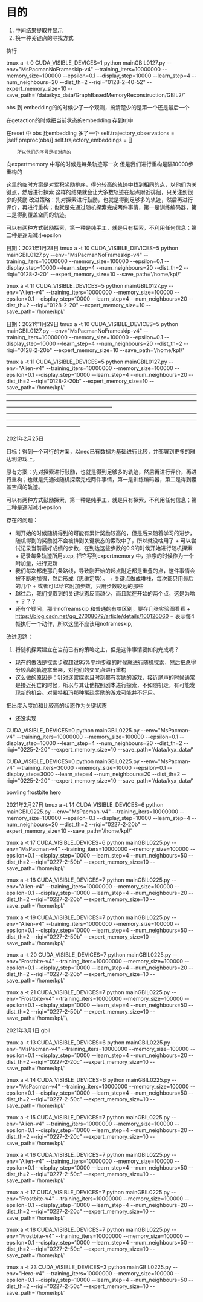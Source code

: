 # 目的

1. 中间结果提取并显示
2. 换一种关键点的寻找方式

执行 

tmux a -t 0
CUDA_VISIBLE_DEVICES=1 python mainGBIL0127.py --env="MsPacmanNoFrameskip-v4" --training_iters=10000000 --memory_size=100000 --epsilon=0.1 --display_step=10000 --learn_step=4 --num_neighbours=20 --dist_th=2 --riqi="0128-2-40-52" --expert_memory_size=10 --save_path='/data/kyx_data/GraphBasedMemoryReconstruction/GBIL2/'

obs 到 embedding的的时候少了一个观测，搞清楚少的是第一个还是最后一个

在getaction的时候把当前状态的embedding 存到trj中

在reset 中 obs 比embedding 多了一个
        self.trajectory_observations = [self.preproc(obs)]
        self.trajectory_embeddings = []

        所以他们的序号是相对应的

向expertmemory 中写的时候是每条轨迹写一次
但是我们进行重构是隔10000步重构的


这里的临时方案是对累积奖励排序，得分较高的轨迹中找到相同的点，以他们为关键点，然后进行探索
这样的结果就会让大多数轨迹在起点附近徘徊，只关注到很少的奖励
改进策略：先对探索进行鼓励，也就是得到足够多的轨迹，然后再进行评价，再进行重构；也就是先通过随机探索完成两件事情，第一是训练编码器，第二是得到覆盖空间的轨迹。

可以有两种方式鼓励探索，第一种是纯手工，就是只有探索，不利用任何信息；第二种是逐渐减小epsilon


日期：2021年1月28日
tmux a -t 10
CUDA_VISIBLE_DEVICES=5 python mainGBIL0127.py --env="MsPacmanNoFrameskip-v4" --training_iters=10000000 --memory_size=100000 --epsilon=0.1 --display_step=10000 --learn_step=4 --num_neighbours=20 --dist_th=2 --riqi="0128-2-20" --expert_memory_size=10 --save_path='/home/kpl/'

tmux a -t 11
CUDA_VISIBLE_DEVICES=5 python mainGBIL0127.py --env="Alien-v4" --training_iters=10000000 --memory_size=100000 --epsilon=0.1 --display_step=10000 --learn_step=4 --num_neighbours=20 --dist_th=2 --riqi="0128-2-20" --expert_memory_size=10 --save_path='/home/kpl/'

日期：2021年1月29日
tmux a -t 10
CUDA_VISIBLE_DEVICES=5 python mainGBIL0127.py --env="MsPacmanNoFrameskip-v4" --training_iters=10000000 --memory_size=100000 --epsilon=0.1 --display_step=10000 --learn_step=4 --num_neighbours=20 --dist_th=2 --riqi="0128-2-20b" --expert_memory_size=10 --save_path='/home/kpl/'

tmux a -t 11
CUDA_VISIBLE_DEVICES=5 python mainGBIL0127.py --env="Alien-v4" --training_iters=10000000 --memory_size=100000 --epsilon=0.1 --display_step=10000 --learn_step=4 --num_neighbours=20 --dist_th=2 --riqi="0128-2-20b" --expert_memory_size=10 --save_path='/home/kpl/'
————————————————————————————————————————————————————————————————————————————————————————————
——————————————————————————————————————————————————————————————————————————————————————

2021年2月25日

目标：得到一个可行的方案，以nec已有数据为基础进行比较，并部署到更多的雅达利游戏上，

原有方案：先对探索进行鼓励，也就是得到足够多的轨迹，然后再进行评价，再进行重构；也就是先通过随机探索完成两件事情，第一是训练编码器，第二是得到覆盖空间的轨迹。

可以有两种方式鼓励探索，第一种是纯手工，就是只有探索，不利用任何信息；第二种是逐渐减小epsilon

存在的问题：
+ 刚开始的时候随机得到的可能有累计奖励较高的，但是后来随着学习的进步，随机得到的奖励就不会被排到关键状态的索取中了，所以就没啥用了
        + 可以尝试记录当前最好成绩的步数，在到达这些步数的0.9的时候开始进行随机探索
        + 记录每条轨迹所用step, 把它写到expertmemory 中，排序的时候作为一个附加量，进行更新
+ 我们每次都走那几条路线，导致刚开始的起点附近都是重叠的点，这件事情会被不断地加强，然后形成（思维定势）。
        + 关键点做成堆栈，每次都只用最后的几个
        + 或者可以给它附加步数，只用步数较远的那些
+ 越往后，我们提取到的关键状态反而越少，而且就在开始的两个点，这是为啥
        + ？？？
+ 还有个疑问，那个nofreamskip 和普通的有啥区别，要存几张实验图看看
        + https://blog.csdn.net/qq_27008079/article/details/100126060
        + 表示每4帧执行一个动作，所以这里不应该用noframeskip, 

改进思路：

1. 将随机探索建立在当前已有的策略之上，但是这件事情要如何完成呢？
+ 现在的做法是探索步骤超过95%平均步骤的时候就进行随机探索，然后把总得分较高的轨迹拿出来，对他们的交叉点进行重构
+ 这么做的原因是：针对迷宫探索且时刻都有奖励的游戏，接近尾声的时候通常是接近死亡的时候，所以与其让他按照剧本进行探索，不如随机走，有可能发现新的机会。对蒙特祖玛那种稀疏奖励的游戏可能并不好用。

把出度入度加和比较高的状态作为关键状态
+ 还没实现


CUDA_VISIBLE_DEVICES=0 python mainGBIL0225.py --env="MsPacman-v4" --training_iters=10000000 --memory_size=100000 --epsilon=0.1 --display_step=10000 --learn_step=4 --num_neighbours=20 --dist_th=2 --riqi="0225-2-20" --expert_memory_size=10 --save_path='/data/kyx_data/'

CUDA_VISIBLE_DEVICES=0 python mainGBIL0225.py --env="MsPacman-v4" --training_iters=30000 --memory_size=10000 --epsilon=0.1 --display_step=3000 --learn_step=4 --num_neighbours=20 --dist_th=2 --riqi="0225-2-20" --expert_memory_size=10 --save_path='/data/kyx_data/'

bowling
frostbite
hero

2021年2月27日
tmux a -t 14
CUDA_VISIBLE_DEVICES=6 python mainGBIL0225.py --env="MsPacman-v4" --training_iters=10000000 --memory_size=100000 --epsilon=0.1 --display_step=10000 --learn_step=4 --num_neighbours=20 --dist_th=2 --riqi="0227-2-20b" --expert_memory_size=10 --save_path='/home/kpl/'

tmux a -t 17
CUDA_VISIBLE_DEVICES=6 python mainGBIL0225.py --env="MsPacman-v4" --training_iters=10000000 --memory_size=100000 --epsilon=0.1 --display_step=10000 --learn_step=4 --num_neighbours=50 --dist_th=2 --riqi="0227-2-50b" --expert_memory_size=10 --save_path='/home/kpl/'

tmux a -t 18
CUDA_VISIBLE_DEVICES=7 python mainGBIL0225.py --env="Alien-v4" --training_iters=10000000 --memory_size=100000 --epsilon=0.1 --display_step=10000 --learn_step=4 --num_neighbours=20 --dist_th=2 --riqi="0227-2-20b" --expert_memory_size=10 --save_path='/home/kpl/'

tmux a -t 19
CUDA_VISIBLE_DEVICES=7 python mainGBIL0225.py --env="Alien-v4" --training_iters=10000000 --memory_size=100000 --epsilon=0.1 --display_step=10000 --learn_step=4 --num_neighbours=50 --dist_th=2 --riqi="0227-2-50b" --expert_memory_size=10 --save_path='/home/kpl/'

tmux a -t 20
CUDA_VISIBLE_DEVICES=7 python mainGBIL0225.py --env="Frostbite-v4" --training_iters=10000000 --memory_size=100000 --epsilon=0.1 --display_step=10000 --learn_step=4 --num_neighbours=20 --dist_th=2 --riqi="0227-2-20b" --expert_memory_size=10 --save_path='/home/kpl/'

tmux a -t 21
CUDA_VISIBLE_DEVICES=7 python mainGBIL0225.py --env="Frostbite-v4" --training_iters=10000000 --memory_size=100000 --epsilon=0.1 --display_step=10000 --learn_step=4 --num_neighbours=50 --dist_th=2 --riqi="0227-2-50b" --expert_memory_size=10 --save_path='/home/kpl/'\

2021年3月1日
gbil

tmux a -t 13
CUDA_VISIBLE_DEVICES=6 python mainGBIL0225.py --env="MsPacman-v4" --training_iters=10000000 --memory_size=100000 --epsilon=0.1 --display_step=10000 --learn_step=4 --num_neighbours=20 --dist_th=2 --riqi="0227-2-20c" --expert_memory_size=10 --save_path='/home/kpl/' 

tmux a -t 14
CUDA_VISIBLE_DEVICES=6 python mainGBIL0225.py --env="MsPacman-v4" --training_iters=10000000 --memory_size=100000 --epsilon=0.1 --display_step=10000 --learn_step=4 --num_neighbours=50 --dist_th=2 --riqi="0227-2-50c" --expert_memory_size=10 --save_path='/home/kpl/'

tmux a -t 15
CUDA_VISIBLE_DEVICES=7 python mainGBIL0225.py --env="Alien-v4" --training_iters=10000000 --memory_size=100000 --epsilon=0.1 --display_step=10000 --learn_step=4 --num_neighbours=20 --dist_th=2 --riqi="0227-2-20c" --expert_memory_size=10 --save_path='/home/kpl/'

tmux a -t 16
CUDA_VISIBLE_DEVICES=7 python mainGBIL0225.py --env="Alien-v4" --training_iters=10000000 --memory_size=100000 --epsilon=0.1 --display_step=10000 --learn_step=4 --num_neighbours=50 --dist_th=2 --riqi="0227-2-50c" --expert_memory_size=10 --save_path='/home/kpl/'

tmux a -t 17
CUDA_VISIBLE_DEVICES=7 python mainGBIL0225.py --env="Frostbite-v4" --training_iters=10000000 --memory_size=100000 --epsilon=0.1 --display_step=10000 --learn_step=4 --num_neighbours=20 --dist_th=2 --riqi="0227-2-20c" --expert_memory_size=10 --save_path='/home/kpl/'

tmux a -t 18
CUDA_VISIBLE_DEVICES=7 python mainGBIL0225.py --env="Frostbite-v4" --training_iters=10000000 --memory_size=100000 --epsilon=0.1 --display_step=10000 --learn_step=4 --num_neighbours=50 --dist_th=2 --riqi="0227-2-50c" --expert_memory_size=10 --save_path='/home/kpl/'

tmux a -t 23
CUDA_VISIBLE_DEVICES=3 python mainGBIL0225.py --env="Hero-v4" --training_iters=10000000 --memory_size=100000 --epsilon=0.1 --display_step=10000 --learn_step=4 --num_neighbours=50 --dist_th=2 --riqi="0227-2-50c" --expert_memory_size=10 --save_path='/home/kpl/'
